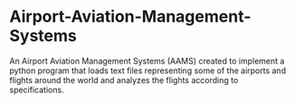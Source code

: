 # Airport-Aviation-Management-Systems
An Airport Aviation Management Systems (AAMS) created to implement a python program that loads text files representing some of the airports and flights around the world and analyzes the flights according to specifications.
